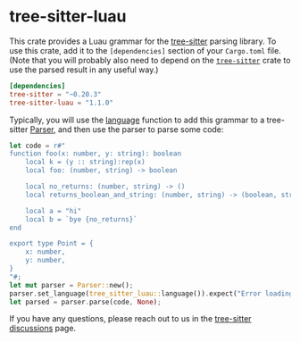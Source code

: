 # tree-sitter-luau

This crate provides a Luau grammar for the [tree-sitter][] parsing library. To
use this crate, add it to the `[dependencies]` section of your `Cargo.toml`
file. (Note that you will probably also need to depend on the
[`tree-sitter`][tree-sitter crate] crate to use the parsed result in any useful
way.)

```toml
[dependencies]
tree-sitter = "~0.20.3"
tree-sitter-luau = "1.1.0"
```

Typically, you will use the [language][language func] function to add this
grammar to a tree-sitter [Parser][], and then use the parser to parse some code:

```rust
let code = r#"
function foo(x: number, y: string): boolean
    local k = (y :: string):rep(x)
    local foo: (number, string) -> boolean

    local no_returns: (number, string) -> ()
    local returns_boolean_and_string: (number, string) -> (boolean, string)

    local a = "hi"
    local b = `bye {no_returns}`
end

export type Point = {
    x: number,
    y: number,
}
"#;
let mut parser = Parser::new();
parser.set_language(tree_sitter_luau::language()).expect("Error loading Luau grammar");
let parsed = parser.parse(code, None);
```

If you have any questions, please reach out to us in the [tree-sitter
discussions] page.

[language func]: https://docs.rs/tree-sitter-luau/*/tree_sitter_luau/fn.language.html
[parser]: https://docs.rs/tree-sitter/*/tree_sitter/struct.Parser.html
[tree-sitter]: https://tree-sitter.github.io/
[tree-sitter crate]: https://crates.io/crates/tree-sitter
[tree-sitter discussions]: https://github.com/tree-sitter/tree-sitter/discussions
